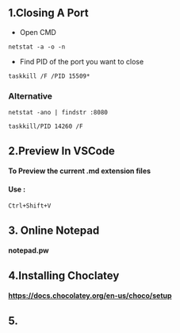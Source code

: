 ## 1.Closing A Port
* Open CMD
```
netstat -a -o -n
```
* Find PID of the port you want to close
```
taskkill /F /PID 15509*
```

### Alternative
```
netstat -ano | findstr :8080
```
```
taskkill/PID 14260 /F
```

## 2.Preview In VSCode

#### To Preview the current .md extension files
#### Use :
```
Ctrl+Shift+V
```

## 3. Online Notepad

#### notepad.pw

## 4.Installing Choclatey
#### https://docs.chocolatey.org/en-us/choco/setup

## 5.